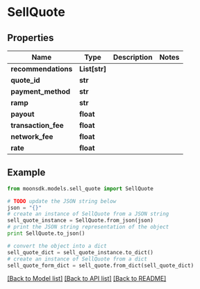 # SellQuote


## Properties

Name | Type | Description | Notes
------------ | ------------- | ------------- | -------------
**recommendations** | **List[str]** |  | 
**quote_id** | **str** |  | 
**payment_method** | **str** |  | 
**ramp** | **str** |  | 
**payout** | **float** |  | 
**transaction_fee** | **float** |  | 
**network_fee** | **float** |  | 
**rate** | **float** |  | 

## Example

```python
from moonsdk.models.sell_quote import SellQuote

# TODO update the JSON string below
json = "{}"
# create an instance of SellQuote from a JSON string
sell_quote_instance = SellQuote.from_json(json)
# print the JSON string representation of the object
print SellQuote.to_json()

# convert the object into a dict
sell_quote_dict = sell_quote_instance.to_dict()
# create an instance of SellQuote from a dict
sell_quote_form_dict = sell_quote.from_dict(sell_quote_dict)
```
[[Back to Model list]](../README.md#documentation-for-models) [[Back to API list]](../README.md#documentation-for-api-endpoints) [[Back to README]](../README.md)


